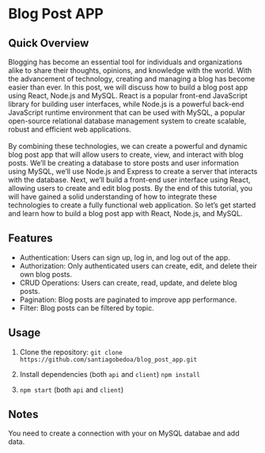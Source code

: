# Blog Post APP

## Quick Overview

Blogging has become an essential tool for individuals and organizations alike to share their thoughts, opinions, and knowledge with the world. With the advancement of technology, creating and managing a blog has become easier than ever. In this post, we will discuss how to build a blog post app using React, Node.js and MySQL. React is a popular front-end JavaScript library for building user interfaces, while Node.js is a powerful back-end JavaScript runtime environment that can be used with MySQL, a popular open-source relational database management system to create scalable, robust and efficient web applications.
<br />
<br />
By combining these technologies, we can create a powerful and dynamic blog post app that will allow users to create, view, and interact with blog posts. We’ll be creating a database to store posts and user information using MySQL, we’ll use Node.js and Express to create a server that interacts with the database. Next, we’ll build a front-end user interface using React, allowing users to create and edit blog posts. By the end of this tutorial, you will have gained a solid understanding of how to integrate these technologies to create a fully functional web application. So let’s get started and learn how to build a blog post app with React, Node.js, and MySQL.

## Features

- Authentication: Users can sign up, log in, and log out of the app.
- Authorization: Only authenticated users can create, edit, and delete their own blog posts.
- CRUD Operations: Users can create, read, update, and delete blog posts.
- Pagination: Blog posts are paginated to improve app performance.
- Filter: Blog posts can be filtered by topic.

## Usage

1. Clone the repository:
   `git clone https://github.com/santiagobedoa/blog_post_app.git`

2. Install dependencies (both `api` and `client`)
   `npm install`

3. `npm start` (both `api` and `client`)

## Notes

You need to create a connection with your on MySQL databae and add data.
